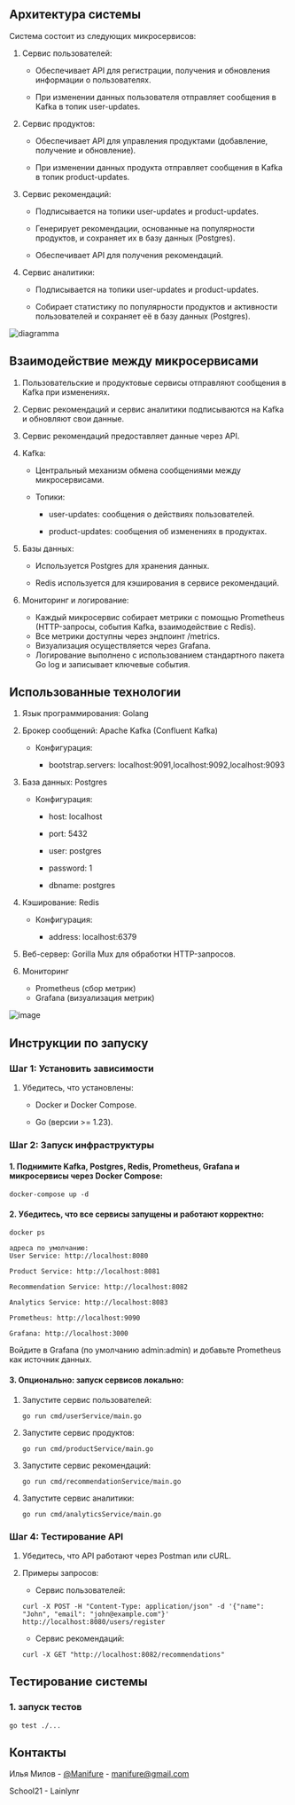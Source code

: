 ## Архитектура системы

Система состоит из следующих микросервисов:

1. Сервис пользователей:

   * Обеспечивает API для регистрации, получения и обновления информации о пользователях.

   * При изменении данных пользователя отправляет сообщения в Kafka в топик user-updates.

2. Сервис продуктов:

   * Обеспечивает API для управления продуктами (добавление, получение и обновление).

   * При изменении данных продукта отправляет сообщения в Kafka в топик product-updates.


3. Сервис рекомендаций:

   * Подписывается на топики user-updates и product-updates.

   * Генерирует рекомендации, основанные на популярности продуктов, и сохраняет их в базу данных (Postgres).

   * Обеспечивает API для получения рекомендаций.


4. Сервис аналитики:

   * Подписывается на топики user-updates и product-updates.

   * Собирает статистику по популярности продуктов и активности пользователей и сохраняет её в базу данных (Postgres).

![diagramma](materials/diagramma.jpg)

## Взаимодействие между микросервисами

1. Пользовательские и продуктовые сервисы отправляют сообщения в Kafka при изменениях.

2. Сервис рекомендаций и сервис аналитики подписываются на Kafka и обновляют свои данные.

3. Сервис рекомендаций предоставляет данные через API.

4. Kafka:

   * Центральный механизм обмена сообщениями между микросервисами.

   * Топики:

     * user-updates: сообщения о действиях пользователей.

     * product-updates: сообщения об изменениях в продуктах.

5. Базы данных:

   * Используется Postgres для хранения данных.

   * Redis используется для кэширования в сервисе рекомендаций.

6. Мониторинг и логирование:

   * Каждый микросервис собирает метрики с помощью Prometheus (HTTP-запросы, события Kafka, взаимодействие с Redis).
   * Все метрики доступны через эндпоинт /metrics.
   * Визуализация осуществляется через Grafana.
   * Логирование выполнено с использованием стандартного пакета Go log и записывает ключевые события.
   
## Использованные технологии

1. Язык программирования: Golang

2. Брокер сообщений: Apache Kafka (Confluent Kafka)

   * Конфигурация:

      * bootstrap.servers: localhost:9091,localhost:9092,localhost:9093

3. База данных: Postgres

   * Конфигурация:

     * host: localhost

     * port: 5432

     * user: postgres

     * password: 1

     * dbname: postgres

4. Кэширование: Redis

   * Конфигурация:

     * address: localhost:6379

5. Веб-сервер: Gorilla Mux для обработки HTTP-запросов.

6. Мониторинг

   * Prometheus (сбор метрик)
   * Grafana (визуализация метрик)

![image](materials/grafana.png)

## Инструкции по запуску

### Шаг 1: Установить зависимости

1. Убедитесь, что установлены:

   * Docker и Docker Compose.

   * Go (версии >= 1.23).

### Шаг 2: Запуск инфраструктуры

#### 1. Поднимите Kafka, Postgres, Redis, Prometheus, Grafana и микросервисы через Docker Compose:
```
docker-compose up -d
```

#### 2. Убедитесь, что все сервисы запущены и работают корректно:
```
docker ps

адреса по умолчанию:
User Service: http://localhost:8080

Product Service: http://localhost:8081

Recommendation Service: http://localhost:8082

Analytics Service: http://localhost:8083

Prometheus: http://localhost:9090

Grafana: http://localhost:3000
```
Войдите в Grafana (по умолчанию admin:admin) и добавьте Prometheus как источник данных.

#### 3. Опционально: запуск сервисов локально:
1. Запустите сервис пользователей:
    ```
    go run cmd/userService/main.go
    ```
2. Запустите сервис продуктов:
    ```
    go run cmd/productService/main.go
    ```
3. Запустите сервис рекомендаций:
    ```
    go run cmd/recommendationService/main.go
    ```
4. Запустите сервис аналитики:
    ```
   go run cmd/analyticsService/main.go
    ```
### Шаг 4: Тестирование API

1. Убедитесь, что API работают через Postman или cURL.

2. Примеры запросов:
   * Сервис пользователей:
    ```
    curl -X POST -H "Content-Type: application/json" -d '{"name": "John", "email": "john@example.com"}' http://localhost:8080/users/register
    ```
   * Сервис рекомендаций:
    ```
    curl -X GET "http://localhost:8082/recommendations"
    ```

## Тестирование системы

### 1. запуск тестов
```
go test ./...
```

## Контакты

Илья Милов - [@Manifure](https://t.me/Manifure) - manifure@gmail.com

School21 - Lainlynr

